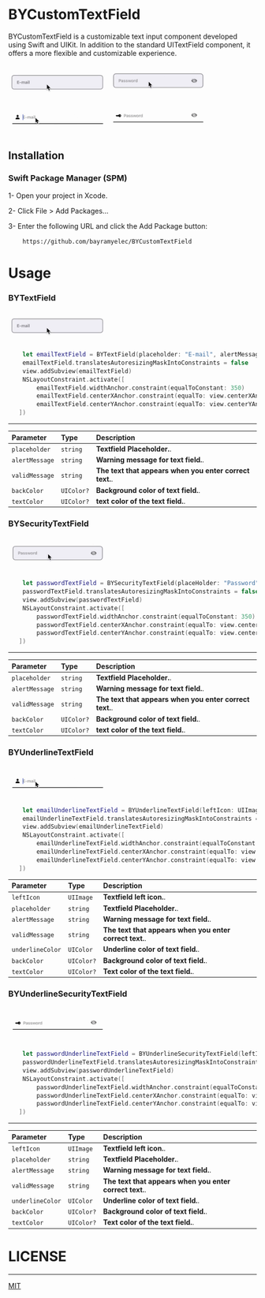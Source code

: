 # BYCustomTextField

BYCustomTextField is a customizable text input component developed using Swift and UIKit. In addition to the standard UITextField component, it offers a more flexible and customizable experience.

<a><img src="https://github.com/bayramyelec/BYCustomTextField/blob/a4814acc934273f20c5ce9602f7da85e6eeaf4dc/Gif/BYTextField.gif" width="200" /></a>
<a><img src="https://github.com/bayramyelec/BYCustomTextField/blob/a4814acc934273f20c5ce9602f7da85e6eeaf4dc/Gif/BYSecurityTextField.gif" width="200" /></a>
<a><img src="https://github.com/bayramyelec/BYCustomTextField/blob/a4814acc934273f20c5ce9602f7da85e6eeaf4dc/Gif/BYUnderlineTextField.gif" width="200" /></a>
<a><img src="https://github.com/bayramyelec/BYCustomTextField/blob/a4814acc934273f20c5ce9602f7da85e6eeaf4dc/Gif/BYUnderlineSecurityTextField.gif" width="200" /></a>

## Installation 

### Swift Package Manager (SPM)

1- Open your project in Xcode.

2- Click File > Add Packages...

3- Enter the following URL and click the Add Package button:

```bash 
    https://github.com/bayramyelec/BYCustomTextField
```

# Usage

### BYTextField

<a><img src="https://github.com/bayramyelec/BYCustomTextField/blob/a4814acc934273f20c5ce9602f7da85e6eeaf4dc/Gif/BYTextField.gif" width="200" /></a>

```swift
    let emailTextField = BYTextField(placeholder: "E-mail", alertMessage: "Lütfen geçerli bir e-mail adresi girin.", validMessage: "Geçerli e-mail adresi.")
    emailTextField.translatesAutoresizingMaskIntoConstraints = false
    view.addSubview(emailTextField)
    NSLayoutConstraint.activate([
        emailTextField.widthAnchor.constraint(equalToConstant: 350)
        emailTextField.centerXAnchor.constraint(equalTo: view.centerXAnchor)
        emailTextField.centerYAnchor.constraint(equalTo: view.centerYAnchor)
   ])
```

---

| Parameter | Type     | Description                       |
| :-------- | :------- | :-------------------------------- |
| `placeholder`      | `string` | **Textfield Placeholder.**. |
| `alertMessage`      | `string` | **Warning message for text field.**. |
| `validMessage`      | `string` | **The text that appears when you enter correct text.**. |
| `backColor`      | `UIColor?` | **Background color of text field.**. |
| `textColor`      | `UIColor?` | **text color of the text field.**. |


### BYSecurityTextField

<a><img src="https://github.com/bayramyelec/BYCustomTextField/blob/a4814acc934273f20c5ce9602f7da85e6eeaf4dc/Gif/BYSecurityTextField.gif" width="200" /></a>

```swift
    let passwordTextField = BYSecurityTextField(placeHolder: "Password", alertMessage: "Şifreniz en az 6  haneli olmalı.", validMessage: "Geçerli şifre.")
    passwordTextField.translatesAutoresizingMaskIntoConstraints = false
    view.addSubview(passwordTextField)
    NSLayoutConstraint.activate([
        passwordTextField.widthAnchor.constraint(equalToConstant: 350)
        passwordTextField.centerXAnchor.constraint(equalTo: view.centerXAnchor)
        passwordTextField.centerYAnchor.constraint(equalTo: view.centerYAnchor)
   ])
```

---

| Parameter | Type     | Description                       |
| :-------- | :------- | :-------------------------------- |
| `placeholder`      | `string` | **Textfield Placeholder.**. |
| `alertMessage`      | `string` | **Warning message for text field.**. |
| `validMessage`      | `string` | **The text that appears when you enter correct text.**. |
| `backColor`      | `UIColor?` | **Background color of text field.**. |
| `textColor`      | `UIColor?` | **text color of the text field.**. |

### BYUnderlineTextField

<a><img src="https://github.com/bayramyelec/BYCustomTextField/blob/a4814acc934273f20c5ce9602f7da85e6eeaf4dc/Gif/BYUnderlineTextField.gif" width="200" /></a>

```swift
    let emailUnderlineTextField = BYUnderlineTextField(leftIcon: UIImage(systemName: "person.fill") ?? UIImage(), placeholder: "E-mail", alertMessage: "Lütfen geçerli bir e-mail adresi girin.", validMessage: "Geçerli e-mail adresi.", underlineColor: .black)
    emailUnderlineTextField.translatesAutoresizingMaskIntoConstraints = false
    view.addSubview(emailUnderlineTextField)
    NSLayoutConstraint.activate([
        emailUnderlineTextField.widthAnchor.constraint(equalToConstant: 350)
        emailUnderlineTextField.centerXAnchor.constraint(equalTo: view.centerXAnchor)
        emailUnderlineTextField.centerYAnchor.constraint(equalTo: view.centerYAnchor)
   ])
```

| Parameter | Type     | Description                       |
| :-------- | :------- | :-------------------------------- |
| `leftIcon`      | `UIImage` | **Textfield left icon.**. |
| `placeholder`      | `string` | **Textfield Placeholder.**. |
| `alertMessage`      | `string` | **Warning message for text field.**. |
| `validMessage`      | `string` | **The text that appears when you enter correct text.**. |
| `underlineColor`      | `UIColor` | **Underline color of text field.**. |
| `backColor`      | `UIColor?` | **Background color of text field.**. |
| `textColor`      | `UIColor?` | **Text color of the text field.**. |

### BYUnderlineSecurityTextField

<a><img src="https://github.com/bayramyelec/BYCustomTextField/blob/a4814acc934273f20c5ce9602f7da85e6eeaf4dc/Gif/BYUnderlineSecurityTextField.gif" width="200" /></a>

```swift
    let passwordUnderlineTextField = BYUnderlineSecurityTextField(leftIcon: UIImage(systemName: "key.horizontal.fill") ?? UIImage(), placeholder: "Password", alertMessage: "Şifreniz en az 6  haneli olmalı.", validMessage: "Geçerli şifre.", underlineColor: .black)
    passwordUnderlineTextField.translatesAutoresizingMaskIntoConstraints = false
    view.addSubview(passwordUnderlineTextField)
    NSLayoutConstraint.activate([
        passwordUnderlineTextField.widthAnchor.constraint(equalToConstant: 350)
        passwordUnderlineTextField.centerXAnchor.constraint(equalTo: view.centerXAnchor)
        passwordUnderlineTextField.centerYAnchor.constraint(equalTo: view.centerYAnchor)
   ])
```

---

| Parameter | Type     | Description                       |
| :-------- | :------- | :-------------------------------- |
| `leftIcon`      | `UIImage` | **Textfield left icon.**. |
| `placeholder`      | `string` | **Textfield Placeholder.**. |
| `alertMessage`      | `string` | **Warning message for text field.**. |
| `validMessage`      | `string` | **The text that appears when you enter correct text.**. |
| `underlineColor`      | `UIColor` | **Underline color of text field.**. |
| `backColor`      | `UIColor?` | **Background color of text field.**. |
| `textColor`      | `UIColor?` | **Text color of the text field.**. |

# LICENSE

---

[MIT](https://github.com/bayramyelec/BYCustomTextField/blob/65f4a2e3aca709b2ef96086152488ee37d310de1/LICENSE)
